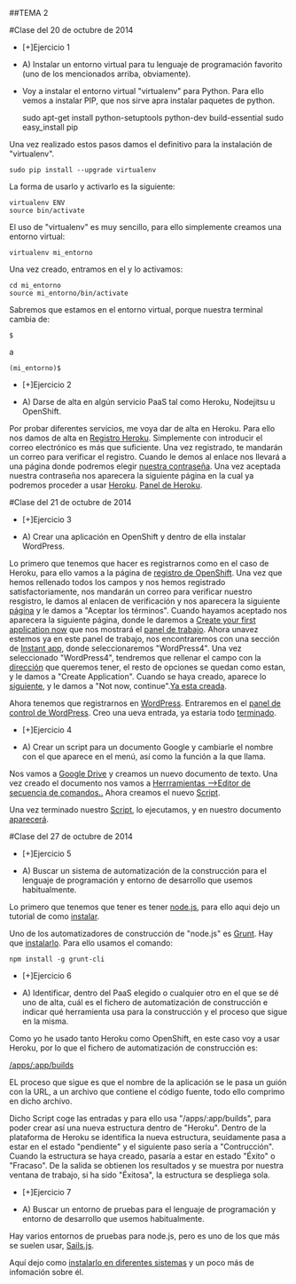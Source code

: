 ##TEMA 2

#Clase del 20 de octubre de 2014

* [+]Ejercicio 1
 - A) Instalar un entorno virtual para tu lenguaje de programación favorito (uno de los mencionados arriba, obviamente).
 
- Voy a instalar el entorno virtual "virtualenv" para Python. Para ello vemos a instalar PIP, que nos sirve apra instalar paquetes de python.

    sudo apt-get install python-setuptools python-dev build-essential
    sudo easy_install pip

Una vez realizado estos pasos damos el definitivo para la instalación de "virtualenv".

    sudo pip install --upgrade virtualenv 

La forma de usarlo y activarlo es la siguiente:

    virtualenv ENV
    source bin/activate

El uso de "virtualenv" es muy sencillo, para ello simplemente creamos una entorno virtual:

    virtualenv mi_entorno

Una vez creado, entramos en el y lo activamos:

    cd mi_entorno
    source mi_entorno/bin/activate

Sabremos que estamos en el entorno virtual, porque nuestra terminal cambia de:

    $
 
 a
 
    (mi_entorno)$

* [+]Ejercicio 2
 - A) Darse de alta en algún servicio PaaS tal como Heroku, Nodejitsu u OpenShift.

 Por probar diferentes servicios, me voya dar de alta en Heroku. Para ello nos damos de alta en [Registro Heroku](https://signup.heroku.com/www-home-top). Simplemente con introducir el correo electrónico es más que suficiente.
 Una vez registrado, te mandarán un correo para verificar el registro. Cuando le demos al enlace nos llevará a una página donde podremos elegir [nuestra contraseña](https://www.dropbox.com/s/uz8ysumr44kgw4s/Captura%20de%20pantalla%202014-11-09%20a%20la%28s%29%2018.02.26.png?dl=0). Una vez aceptada nuestra contraseña nos aparecera la siguiente página en la cual ya podremos proceder a usar [Heroku](https://www.dropbox.com/s/hxpdhmn704ugkzm/Captura%20de%20pantalla%202014-11-09%20a%20la%28s%29%2018.04.15.png?dl=0). [Panel de Heroku](https://www.dropbox.com/s/j74vla3g9eg9kpk/Captura%20de%20pantalla%202014-11-09%20a%20la%28s%29%2018.05.37.png?dl=0).


#Clase del 21 de octubre de 2014

* [+]Ejercicio 3
 - A) Crear una aplicación en OpenShift y dentro de ella instalar WordPress.
 
Lo primero que tenemos que hacer es registrarnos como en el caso de Heroku, para ello vamos a la página de [registro de OpenShift](https://openshift.redhat.com/app/account/new?__utma=222392261.655486696.1381573316.1381573316.1381573316.1&__utmb=222392261.2.10.1381573316&__utmc=222392261&__utmx=-&__utmz=222392261.1381573316.1.1.utmcsr=google%7Cutmccn=(organic)%7Cutmcmd=organic%7Cutmctr=(not%20provided)&__utmv=-&__utmk=111961607). Una vez que hemos rellenado todos los campos y nos hemos registrado satisfactoriamente, nos mandarán un correo para verificar nuestro resgistro, le damos al enlacen de verificación y nos aparecera la siguiente [página](https://www.dropbox.com/s/7gq23aihktadbo3/Captura%20de%20pantalla%202014-11-11%20a%20la%28s%29%2016.10.33.png?dl=0) y le damos a "Aceptar los términos". Cuando hayamos aceptado nos aparecera la siguiente página, donde le daremos a [Create your first application now](https://www.dropbox.com/s/ajekyxx09xkt4ch/Captura%20de%20pantalla%202014-11-11%20a%20la%28s%29%2016.12.12.png?dl=0) que nos mostrará el [panel de trabajo](https://www.dropbox.com/s/frizikrl9wpzkja/Captura%20de%20pantalla%202014-11-11%20a%20la%28s%29%2016.17.49.png?dl=0). Ahora unavez estemos ya en este panel de trabajo, nos encontraremos con una sección de [Instant app](https://www.dropbox.com/s/1itxucid9kocvi4/Captura%20de%20pantalla%202014-11-11%20a%20la%28s%29%2016.18.53.png?dl=0), donde seleccionaremos "WordPress4".
Una vez seleccionado "WordPress4", tendremos que rellenar el campo con la [dirección](https://www.dropbox.com/s/azit2zq4n1yobs2/Captura%20de%20pantalla%202014-11-11%20a%20la%28s%29%2016.25.22.png?dl=0) que queremos tener, el resto de opciones se quedan como estan, y le damos a "Create Application".
Cuando se haya creado, aparece lo [siguiente](https://www.dropbox.com/s/f06b29n2qdirhbu/Captura%20de%20pantalla%202014-11-11%20a%20la%28s%29%2016.27.38.png?dl=0), y le damos a "Not now, continue".[Ya esta creada](https://www.dropbox.com/s/dg9654hrycclidl/Captura%20de%20pantalla%202014-11-11%20a%20la%28s%29%2016.29.27.jpg?dl=0).

Ahora tenemos que registrarnos en [WordPress](https://www.dropbox.com/s/ancwhqe88zuvqgb/Captura%20de%20pantalla%202014-11-11%20a%20la%28s%29%2016.42.05.png?dl=0). Entraremos en el [panel de control de WordPress](https://www.dropbox.com/s/4scyktk2kutwx5d/Captura%20de%20pantalla%202014-11-11%20a%20la%28s%29%2016.43.36.png?dl=0).
Creo una ueva entrada, ya estaria todo [terminado](https://php-walkerazos.rhcloud.com/).

* [+]Ejercicio 4
 - A) Crear un script para un documento Google y cambiarle el nombre con el que aparece en el menú, así como la función a la que llama.

Nos vamos a [Google Drive](https://www.dropbox.com/s/aptx9tbfm7ys7l4/Captura%20de%20pantalla%202014-11-11%20a%20la%28s%29%2016.54.46.png?dl=0) y creamos un nuevo documento de texto. Una vez creado el documento nos vamos a [Herrramientas -->Editor de secuencia de comandos..](https://www.dropbox.com/s/zttpeyothwvqndj/Captura%20de%20pantalla%202014-11-11%20a%20la%28s%29%2016.51.45.png?dl=0)
Ahora creamos el nuevo [Script](https://www.dropbox.com/s/ew3jmx20ah2kvaw/Captura%20de%20pantalla%202014-11-11%20a%20la%28s%29%2016.56.32.png?dl=0).

Una vez terminado nuestro [Script](https://www.dropbox.com/s/bbwj4y30pl7txxs/Captura%20de%20pantalla%202014-11-11%20a%20la%28s%29%2017.05.38.png?dl=0), lo ejecutamos, y en nuestro documento [aparecerá](https://www.dropbox.com/s/pvxyx4dmjnm6nde/Captura%20de%20pantalla%202014-11-11%20a%20la%28s%29%2017.08.45.png?dl=0).


#Clase del 27 de octubre de 2014

* [+]Ejercicio 5
 - A) Buscar un sistema de automatización de la construcción para el lenguaje de programación y entorno de desarrollo que usemos habitualmente.

Lo primero que tenemos que tener es tener [node.js](http://nodejs.org/), para ello aqui dejo un tutorial de como [instalar](http://geekytheory.com/instalacion-de-nodejs/).

Uno de los automatizadores de construcción de "node.js" es [Grunt](http://gruntjs.com/). Hay que [instalarlo](http://gruntjs.com/getting-started).
Para ello usamos el comando:

    npm install -g grunt-cli

* [+]Ejercicio 6
 - A) Identificar, dentro del PaaS elegido o cualquier otro en el que se dé uno de alta, cuál es el fichero de automatización de construcción e indicar qué herramienta usa para la construcción y el proceso que sigue en la misma.

Como yo he usado tanto Heroku como OpenShift, en este caso voy a usar Heroku, por lo que el fichero de automatización de 
construcción es:

[/apps/:app/builds](https://blog.heroku.com/archives/2014/5/21/introducing_programmatic_builds_on_heroku)

EL proceso que sigue es que el nombre de la aplicación se le pasa un guión con la URL, a un archivo que contiene el código fuente, todo ello comprimo en dicho archivo.

Dicho Script coge las entradas y para ello usa "/apps/:app/builds", para poder crear así una nueva estructura dentro de "Heroku". Dentro de la plataforma de Heroku se identifica la nueva estructura, seuidamente pasa a estar en el estado "pendiente" y el siguiente paso sería a "Contrucción". Cuando la estructura se haya creado, pasaría a estar en estado "Éxito" o "Fracaso". De la salida se obtienen los resultados y se muestra por nuestra ventana de trabajo, si ha sido "Éxitosa", la estructura se despliega sola.

* [+]Ejercicio 7
 - A) Buscar un entorno de pruebas para el lenguaje de programación y entorno de desarrollo que usemos habitualmente.

Hay varios entornos de pruebas para node.js, pero es uno de los que más se suelen usar, [Sails.js](http://sailsjs.org/#/).

Aquí dejo como [instalarlo en diferentes sistemas](http://sailsjs.org/#/getStarted) y un poco más de infomación sobre él.